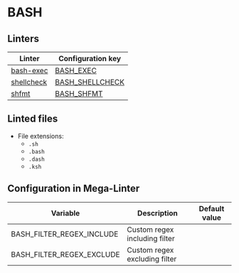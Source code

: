 <!-- markdownlint-disable MD003 MD020 MD033 MD041 -->
<!-- Generated by .automation/build.py, please do not update manually -->
<!-- Instead, update descriptor file at https://github.com/nvuillam/mega-linter/tree/master/megalinter/descriptors/bash.yml -->
# BASH

## Linters

| Linter | Configuration key |
| ------ | ----------------- |
| [bash-exec](bash_bash_exec.md) | [BASH_EXEC](bash_bash_exec.md) |
| [shellcheck](bash_shellcheck.md) | [BASH_SHELLCHECK](bash_shellcheck.md) |
| [shfmt](bash_shfmt.md) | [BASH_SHFMT](bash_shfmt.md) |

## Linted files

- File extensions:
  - `.sh`
  - `.bash`
  - `.dash`
  - `.ksh`

## Configuration in Mega-Linter

| Variable | Description | Default value |
| ----------------- | -------------- | -------------- |
| BASH_FILTER_REGEX_INCLUDE | Custom regex including filter |  |
| BASH_FILTER_REGEX_EXCLUDE | Custom regex excluding filter |  |

